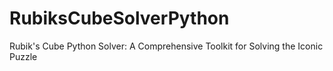 # RubiksCubeSolverPython
Rubik's Cube Python Solver: A Comprehensive Toolkit for Solving the Iconic Puzzle
